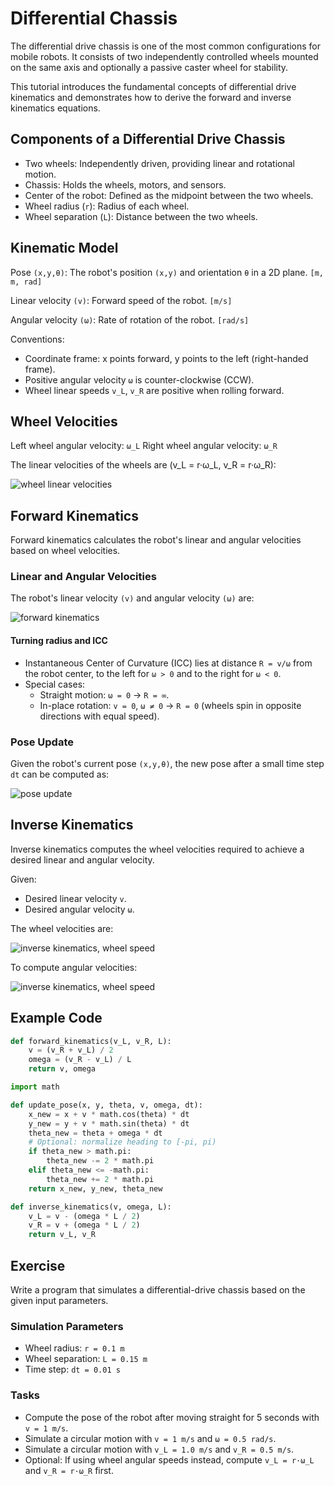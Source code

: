 # Differential Chassis

The differential drive chassis is one of the most common configurations for mobile robots. It consists of two independently controlled wheels mounted on the same axis and optionally a passive caster wheel for stability.

This tutorial introduces the fundamental concepts of differential drive kinematics and demonstrates how to derive the forward and inverse kinematics equations.

## Components of a Differential Drive Chassis

 - Two wheels: Independently driven, providing linear and rotational motion.
 - Chassis: Holds the wheels, motors, and sensors.
 - Center of the robot: Defined as the midpoint between the two wheels.
 - Wheel radius (`r`): Radius of each wheel.
 - Wheel separation (`L`): Distance between the two wheels.

## Kinematic Model

Pose `(x,y,θ)`: The robot's position `(x,y)` and orientation `θ` in a 2D plane. `[m, m, rad]`

Linear velocity `(v)`: Forward speed of the robot. `[m/s]`

Angular velocity `(ω)`: Rate of rotation of the robot. `[rad/s]`

Conventions:
- Coordinate frame: x points forward, y points to the left (right-handed frame).
- Positive angular velocity `ω` is counter-clockwise (CCW).
- Wheel linear speeds `v_L`, `v_R` are positive when rolling forward.

## Wheel Velocities

Left wheel angular velocity: `ω_L`
Right wheel angular velocity: `ω_R`

The linear velocities of the wheels are (v_L = r·ω_L, v_R = r·ω_R):

<p><img src="../images/dif_chass_vl_vr.png" alt="wheel linear velocities"/></p>

## Forward Kinematics

Forward kinematics calculates the robot's linear and angular velocities based on wheel velocities.

### Linear and Angular Velocities

The robot's linear velocity `(v)` and angular velocity `(ω)` are:

<p><img src="../images/dif_chass_v_omega.png" alt="forward kinematics"/></p>

#### Turning radius and ICC
- Instantaneous Center of Curvature (ICC) lies at distance `R = v/ω` from the robot center, to the left for `ω > 0` and to the right for `ω < 0`.
- Special cases:
  - Straight motion: `ω = 0` → `R = ∞`.
  - In-place rotation: `v = 0`, `ω ≠ 0` → `R = 0` (wheels spin in opposite directions with equal speed).

### Pose Update

Given the robot's current pose `(x,y,θ)`, the new pose after a small time step `dt` can be computed as:

<p><img src="../images/dif_chass_update.png" alt="pose update"/></p>

## Inverse Kinematics

Inverse kinematics computes the wheel velocities required to achieve a desired linear and angular velocity.

Given:
 - Desired linear velocity `v`.
 - Desired angular velocity `ω`.

The wheel velocities are:

<p><img src="../images/dif_chass_inverse_v.png" alt="inverse kinematics, wheel speed"/></p>

To compute angular velocities:

<p><img src="../images/dif_chass_inverse_omega.png" alt="inverse kinematics, wheel speed"/></p>

## Example Code

```python
def forward_kinematics(v_L, v_R, L):
    v = (v_R + v_L) / 2
    omega = (v_R - v_L) / L
    return v, omega
```

```python
import math

def update_pose(x, y, theta, v, omega, dt):
    x_new = x + v * math.cos(theta) * dt
    y_new = y + v * math.sin(theta) * dt
    theta_new = theta + omega * dt
    # Optional: normalize heading to [-pi, pi)
    if theta_new > math.pi:
        theta_new -= 2 * math.pi
    elif theta_new <= -math.pi:
        theta_new += 2 * math.pi
    return x_new, y_new, theta_new
```

```python
def inverse_kinematics(v, omega, L):
    v_L = v - (omega * L / 2)
    v_R = v + (omega * L / 2)
    return v_L, v_R
```

## Exercise

Write a program that simulates a differential-drive chassis based on the given input parameters.

### Simulation Parameters

 - Wheel radius: `r = 0.1 m`
 - Wheel separation: `L = 0.15 m`
 - Time step: `dt = 0.01 s`

### Tasks

 - Compute the pose of the robot after moving straight for 5 seconds with `v = 1 m/s`.
 - Simulate a circular motion with `v = 1 m/s` and `ω = 0.5 rad/s`. 
 - Simulate a circular motion with `v_L = 1.0 m/s` and `v_R = 0.5 m/s`.
 - Optional: If using wheel angular speeds instead, compute `v_L = r·ω_L` and `v_R = r·ω_R` first.